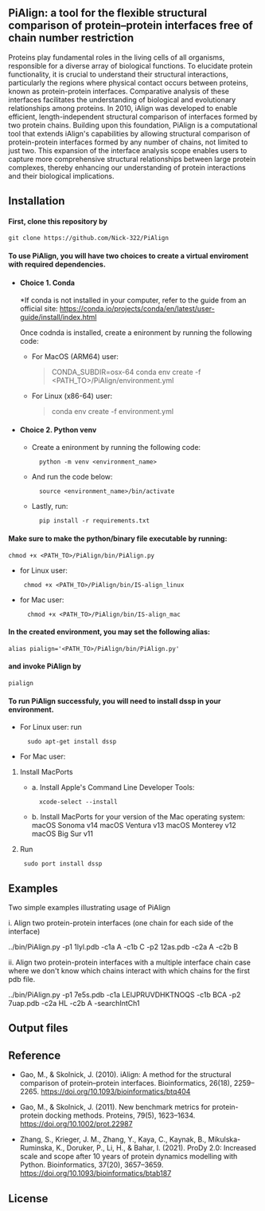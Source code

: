 ## PiAlign: a tool for the flexible structural comparison of protein–protein interfaces free of chain number restriction

Proteins play fundamental roles in the living cells of all organisms, responsible for a diverse array of biological functions. ​To elucidate protein functionality, it is crucial to understand their structural interactions, particularly the regions where physical contact occurs between proteins, known as protein-protein interfaces. Comparative analysis of these interfaces facilitates the understanding of biological and evolutionary relationships among proteins. In 2010, iAlign was developed to enable efficient, length-independent structural comparison of interfaces formed by two protein chains. Building upon this foundation, PiAlign is a computational tool that extends iAlign's capabilities by allowing structural comparison of protein-protein interfaces formed by any number of chains, not limited to just two. This expansion of the interface analysis scope enables users to capture more comprehensive structural relationships between large protein complexes, thereby enhancing our understanding of protein interactions and their biological implications.


## Installation

#### First, clone this repository by

	git clone https://github.com/Nick-322/PiAlign

#### To use PiAlign, you will have two choices to create a virtual enviroment with required dependencies.

* #### Choice 1. Conda

	*If conda is not installed in your computer, refer to the guide from an official site:
	https://conda.io/projects/conda/en/latest/user-guide/install/index.html


	Once codnda is installed, create a enironment by running the following code:
	* For MacOS (ARM64) user:
		> CONDA_SUBDIR=osx-64 conda env create -f <PATH_TO>/PiAlign/environment.yml


	* For Linux (x86-64) user:
		> conda env create -f environment.yml


* #### Choice 2. Python venv
	* Create a enironment by running the following code:

			python -m venv <environment_name>


	* And run the code below:

			source <environment_name>/bin/activate


	* Lastly, run:

			pip install -r requirements.txt


#### Make sure to make the python/binary file executable by running: 

	chmod +x <PATH_TO>/PiAlign/bin/PiAlign.py
	
	
 * for Linux user:
 	
		chmod +x <PATH_TO>/PiAlign/bin/IS-align_linux
	
* for Mac user:
 			
		chmod +x <PATH_TO>/PiAlign/bin/IS-align_mac


#### In the created environment, you may set the following alias:

	alias pialign='<PATH_TO>/PiAlign/bin/PiAlign.py'

#### and invoke PiAlign by

  	pialign


#### To run PiAlign successfuly, you will need to install dssp in your environment. ###
* For Linux user: run 

		sudo apt-get install dssp

* For Mac user:
1. Install MacPorts
	* a. Install Apple's Command Line Developer Tools: 
	    		
			xcode-select --install
	  
	* b. Install MacPorts for your version of the Mac operating system:
			macOS Sonoma v14
			macOS Ventura v13
			macOS Monterey v12
			macOS Big Sur v11

2. Run 			

		sudo port install dssp

## Examples

Two simple examples illustrating usage of PiAlign

i. Align two protein-protein interfaces (one chain for each side of the interface)

../bin/PiAlign.py -p1 1lyl.pdb -c1a A -c1b C -p2 12as.pdb -c2a A -c2b B



ii. Align two protein-protein interfaces with a multiple interface chain case where we don't know which chains interact with which chains for the first pdb file.

../bin/PiAlign.py -p1 7e5s.pdb -c1a LEIJPRUVDHKTNOQS -c1b BCA -p2 7uap.pdb -c2a HL -c2b A -searchIntCh1



## Output files


## Reference

- Gao, M., & Skolnick, J. (2010). iAlign: A method for the structural comparison of protein–protein interfaces. Bioinformatics, 26(18), 2259–2265. https://doi.org/10.1093/bioinformatics/btq404

- Gao, M., & Skolnick, J. (2011). New benchmark metrics for protein-protein docking methods. Proteins, 79(5), 1623–1634. https://doi.org/10.1002/prot.22987

- Zhang, S., Krieger, J. M., Zhang, Y., Kaya, C., Kaynak, B., Mikulska-Ruminska, K., Doruker, P., Li, H., & Bahar, I. (2021). ProDy 2.0: Increased scale and scope after 10 years of protein dynamics modelling with Python. Bioinformatics, 37(20), 3657–3659. https://doi.org/10.1093/bioinformatics/btab187


## License

